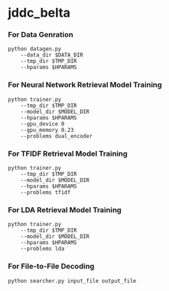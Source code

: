 # jddc_belta

### For Data Genration
```
python datagen.py
    --data_dir $DATA_DIR
    --tmp_dir $TMP_DIR
    --hparams $HPARAMS
```
### For Neural Network Retrieval Model Training
```
python trainer.py
    --tmp_dir $TMP_DIR
    --model_dir $MODEL_DIR
    --hparams $HPARAMS
    --gpu_device 0
    --gpu_memory 0.23
    --problems dual_encoder
```
### For TFIDF Retrieval Model Training
```
python trainer.py
    --tmp_dir $TMP_DIR
    --model_dir $MODEL_DIR
    --hparams $HPARAMS
    --problems tfidf
```
### For LDA Retrieval Model Training
```
python trainer.py
    --tmp_dir $TMP_DIR
    --model_dir $MODEL_DIR
    --hparams $HPARAMS
    --problems lda

```
### For File-to-File Decoding
```
python searcher.py input_file output_file
```
